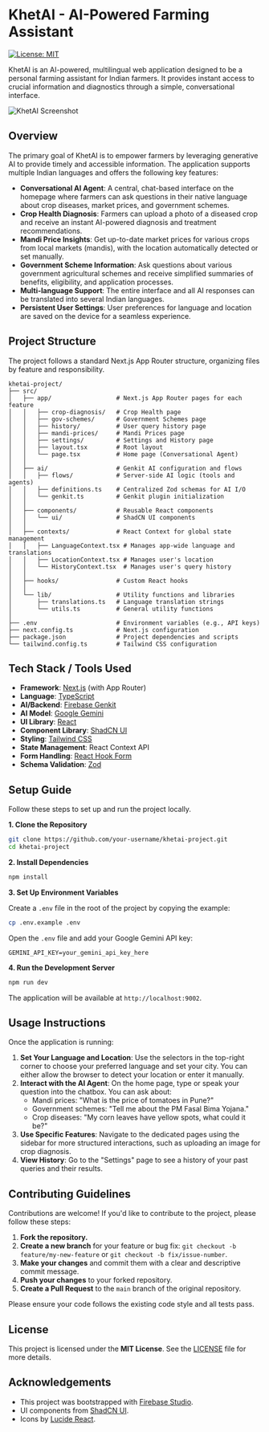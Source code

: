# KhetAI - AI-Powered Farming Assistant

[![License: MIT](https://img.shields.io/badge/License-MIT-yellow.svg)](https://opensource.org/licenses/MIT)

KhetAI is an AI-powered, multilingual web application designed to be a personal farming assistant for Indian farmers. It provides instant access to crucial information and diagnostics through a simple, conversational interface.

![KhetAI Screenshot](https://placehold.co/800x450.png?text=KhetAI+App+Screenshot)

## Overview

The primary goal of KhetAI is to empower farmers by leveraging generative AI to provide timely and accessible information. The application supports multiple Indian languages and offers the following key features:

*   **Conversational AI Agent**: A central, chat-based interface on the homepage where farmers can ask questions in their native language about crop diseases, market prices, and government schemes.
*   **Crop Health Diagnosis**: Farmers can upload a photo of a diseased crop and receive an instant AI-powered diagnosis and treatment recommendations.
*   **Mandi Price Insights**: Get up-to-date market prices for various crops from local markets (mandis), with the location automatically detected or set manually.
*   **Government Scheme Information**: Ask questions about various government agricultural schemes and receive simplified summaries of benefits, eligibility, and application processes.
*   **Multi-language Support**: The entire interface and all AI responses can be translated into several Indian languages.
*   **Persistent User Settings**: User preferences for language and location are saved on the device for a seamless experience.

## Project Structure

The project follows a standard Next.js App Router structure, organizing files by feature and responsibility.

```
khetai-project/
├── src/
│   ├── app/                  # Next.js App Router pages for each feature
│   │   ├── crop-diagnosis/   # Crop Health page
│   │   ├── gov-schemes/      # Government Schemes page
│   │   ├── history/          # User query history page
│   │   ├── mandi-prices/     # Mandi Prices page
│   │   ├── settings/         # Settings and History page
│   │   ├── layout.tsx        # Root layout
│   │   └── page.tsx          # Home page (Conversational Agent)
│   │
│   ├── ai/                   # Genkit AI configuration and flows
│   │   ├── flows/            # Server-side AI logic (tools and agents)
│   │   ├── definitions.ts    # Centralized Zod schemas for AI I/O
│   │   └── genkit.ts         # Genkit plugin initialization
│   │
│   ├── components/           # Reusable React components
│   │   └── ui/               # ShadCN UI components
│   │
│   ├── contexts/             # React Context for global state management
│   │   ├── LanguageContext.tsx # Manages app-wide language and translations
│   │   ├── LocationContext.tsx # Manages user's location
│   │   └── HistoryContext.tsx  # Manages user's query history
│   │
│   ├── hooks/                # Custom React hooks
│   │
│   └── lib/                  # Utility functions and libraries
│       ├── translations.ts   # Language translation strings
│       └── utils.ts          # General utility functions
│
├── .env                      # Environment variables (e.g., API keys)
├── next.config.ts            # Next.js configuration
├── package.json              # Project dependencies and scripts
└── tailwind.config.ts        # Tailwind CSS configuration
```

## Tech Stack / Tools Used

*   **Framework**: [Next.js](https://nextjs.org/) (with App Router)
*   **Language**: [TypeScript](https://www.typescriptlang.org/)
*   **AI/Backend**: [Firebase Genkit](https://firebase.google.com/docs/genkit)
*   **AI Model**: [Google Gemini](https://ai.google/gemini/)
*   **UI Library**: [React](https://reactjs.org/)
*   **Component Library**: [ShadCN UI](https://ui.shadcn.com/)
*   **Styling**: [Tailwind CSS](https://tailwindcss.com/)
*   **State Management**: React Context API
*   **Form Handling**: [React Hook Form](https://react-hook-form.com/)
*   **Schema Validation**: [Zod](https://zod.dev/)

## Setup Guide

Follow these steps to set up and run the project locally.

**1. Clone the Repository**

```bash
git clone https://github.com/your-username/khetai-project.git
cd khetai-project
```

**2. Install Dependencies**

```bash
npm install
```

**3. Set Up Environment Variables**

Create a `.env` file in the root of the project by copying the example:

```bash
cp .env.example .env
```

Open the `.env` file and add your Google Gemini API key:

```
GEMINI_API_KEY=your_gemini_api_key_here
```

**4. Run the Development Server**

```bash
npm run dev
```

The application will be available at `http://localhost:9002`.

## Usage Instructions

Once the application is running:
1.  **Set Your Language and Location**: Use the selectors in the top-right corner to choose your preferred language and set your city. You can either allow the browser to detect your location or enter it manually.
2.  **Interact with the AI Agent**: On the home page, type or speak your question into the chatbox. You can ask about:
    *   Mandi prices: "What is the price of tomatoes in Pune?"
    *   Government schemes: "Tell me about the PM Fasal Bima Yojana."
    *   Crop diseases: "My corn leaves have yellow spots, what could it be?"
3.  **Use Specific Features**: Navigate to the dedicated pages using the sidebar for more structured interactions, such as uploading an image for crop diagnosis.
4.  **View History**: Go to the "Settings" page to see a history of your past queries and their results.

## Contributing Guidelines

Contributions are welcome! If you'd like to contribute to the project, please follow these steps:

1.  **Fork the repository.**
2.  **Create a new branch** for your feature or bug fix: `git checkout -b feature/my-new-feature` or `git checkout -b fix/issue-number`.
3.  **Make your changes** and commit them with a clear and descriptive commit message.
4.  **Push your changes** to your forked repository.
5.  **Create a Pull Request** to the `main` branch of the original repository.

Please ensure your code follows the existing code style and all tests pass.

## License

This project is licensed under the **MIT License**. See the [LICENSE](LICENSE) file for more details.

## Acknowledgements

*   This project was bootstrapped with [Firebase Studio](https://firebase.google.com/studio).
*   UI components from [ShadCN UI](https://ui.shadcn.com/).
*   Icons by [Lucide React](https://lucide.dev/guide/packages/lucide-react).